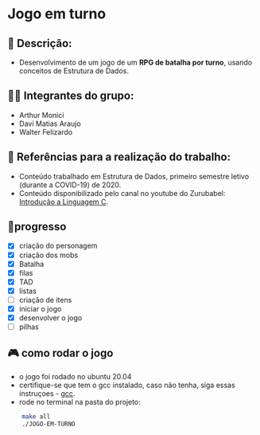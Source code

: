 # Jogo em turno

## 📃 Descrição:

-   Desenvolvimento de um jogo de um **RPG de batalha por turno**, usando conceitos de Estrutura de Dados.

## 👨‍💻 Integrantes do grupo:

-   Arthur Monici
-   Davi Matias Araujo
-   Walter Felizardo

## 🔎 Referências para a realização do trabalho:

-   Conteúdo trabalhado em Estrutura de Dados, primeiro semestre letivo (durante a COVID-19) de 2020.
-   Conteúdo disponibilizado pelo canal no youtube do Zurubabel: [Introdução a Linguagem C](https://www.youtube.com/playlist?list=PL4OAe-tL47sZaHoNOFzW4Nu2cDYIZ4EmQ).

## 📌progresso

-   [x] criação do personagem
-   [x] criação dos mobs
-   [x] Batalha
-   [x] filas
-   [x] TAD
-   [x] listas
-   [ ] criação de itens
-   [x] iniciar o jogo
-   [x] desenvolver o jogo
-   [ ] pilhas

## 🎮 como rodar o jogo

-   o jogo foi rodado no ubuntu 20.04
-   certifique-se que tem o gcc instalado, caso não tenha, siga essas instruçoes - [gcc](https://terminaldeinformacao.com/2013/08/13/como-utilizar-o-gcc-no-linux/).
-   rode no terminal na pasta do projeto:

```sh
    make all
    ./JOGO-EM-TURNO
```

